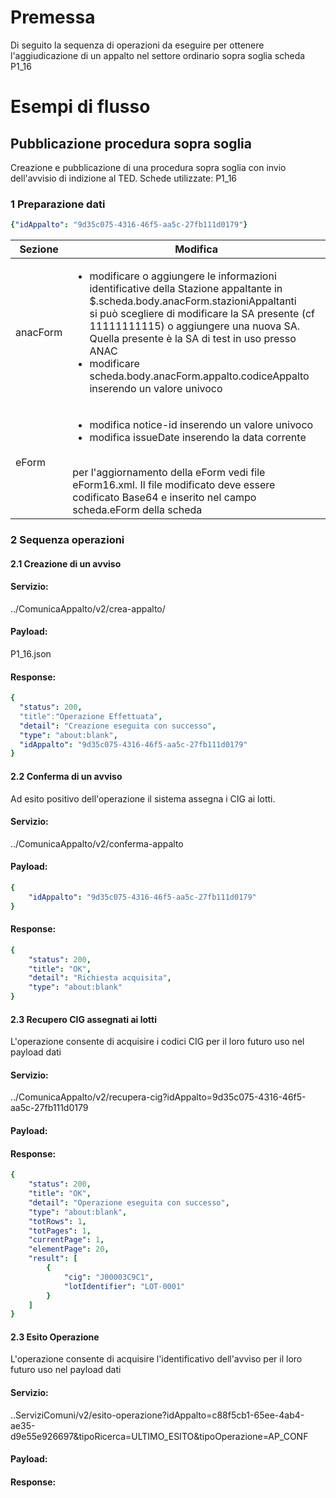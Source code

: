# Premessa

Di seguito la sequenza di operazioni da eseguire per ottenere l'aggiudicazione di un appalto nel settore ordinario sopra soglia scheda P1_16

# Esempi di flusso
## Pubblicazione procedura sopra soglia
Creazione e pubblicazione di una procedura sopra soglia con invio dell'avvisio di indizione al TED.
Schede utilizzate: P1_16  

### 1 Preparazione dati 

```yaml 
{"idAppalto": "9d35c075-4316-46f5-aa5c-27fb111d0179"} 
```

| Sezione | Modifica |
| ---------- | ---------- |
| anacForm | <ul><li> modificare o aggiungere le informazioni identificative della Stazione appaltante in $.scheda.body.anacForm.stazioniAppaltanti <br> si può scegliere di modificare la SA presente (cf 11111111115) o aggiungere una nuova SA. Quella presente è la SA di test in uso presso ANAC </li> <li> modificare scheda.body.anacForm.appalto.codiceAppalto inserendo un valore univoco </li> </ul>|
|	eForm |<ul><li>	modifica notice-id inserendo un valore univoco </li> <li> modifica issueDate inserendo la data corrente </li> </ul> <br> per l'aggiornamento della eForm vedi file eForm16.xml. Il file modificato deve essere codificato Base64 e inserito nel campo scheda.eForm della scheda |

### 2 Sequenza operazioni
#### 2.1 Creazione di un avviso
#### Servizio:
../ComunicaAppalto/v2/crea-appalto/
#### Payload:
P1_16.json
#### Response:
```yaml
{
  "status": 200,
  "title":"Operazione Effettuata",
  "detail": "Creazione eseguita con successo",
  "type": "about:blank",
  "idAppalto": "9d35c075-4316-46f5-aa5c-27fb111d0179"
}
```
#### 2.2 Conferma di un avviso
 Ad esito positivo dell'operazione il sistema assegna i CIG ai lotti. 
#### Servizio:
../ComunicaAppalto/v2/conferma-appalto
#### Payload:
```yaml
{
    "idAppalto": "9d35c075-4316-46f5-aa5c-27fb111d0179"
}
```
#### Response:
```yaml
{
    "status": 200,
    "title": "OK",
    "detail": "Richiesta acquisita",
    "type": "about:blank"
}
```
#### 2.3 Recupero CIG assegnati ai lotti
 L'operazione consente di acquisire i codici CIG per il loro futuro uso nel payload dati 
#### Servizio:
../ComunicaAppalto/v2/recupera-cig?idAppalto=9d35c075-4316-46f5-aa5c-27fb111d0179
#### Payload:

#### Response:
```yaml
{
    "status": 200,
    "title": "OK",
    "detail": "Operazione eseguita con successo",
    "type": "about:blank",
    "totRows": 1,
    "totPages": 1,
    "currentPage": 1,
    "elementPage": 20,
    "result": [
        {
            "cig": "J00003C9C1",
            "lotIdentifier": "LOT-0001"
        }
    ]
}
```
#### 2.3 Esito Operazione
 L'operazione consente di acquisire l'identificativo dell'avviso per il loro futuro uso nel payload dati 
#### Servizio:
..ServiziComuni/v2/esito-operazione?idAppalto=c88f5cb1-65ee-4ab4-ae35-d9e55e926697&tipoRicerca=ULTIMO_ESITO&tipoOperazione=AP_CONF
#### Payload:

#### Response:
```yaml
